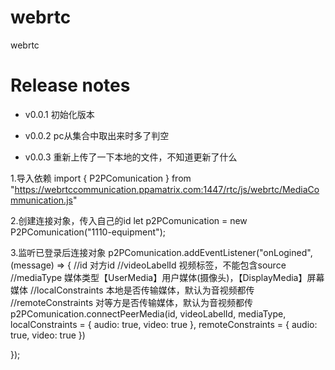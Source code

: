 # webrtc
webrtc
# Release notes
- v0.0.1
初始化版本
- v0.0.2
pc从集合中取出来时多了判空

- v0.0.3
重新上传了一下本地的文件，不知道更新了什么


1.导入依赖
import {
	P2PComunication
} from "https://webrtccommunication.ppamatrix.com:1447/rtc/js/webrtc/MediaCommunication.js"

2.创建连接对象，传入自己的id
let p2PComunication = new P2PComunication("1110-equipment");

3.监听已登录后连接对象
p2PComunication.addEventListener("onLogined", (message) => {
        //id 对方id
        //videoLabelId 视频标签，不能包含source
        //mediaType 媒体类型【UserMedia】用户媒体(摄像头)，【DisplayMedia】屏幕媒体
        //localConstraints 本地是否传输媒体，默认为音视频都传
        //remoteConstraints 对等方是否传输媒体，默认为音视频都传
        p2PComunication.connectPeerMedia(id, videoLabelId, mediaType,
        localConstraints = {
            audio: true,
            video: true
        },
        remoteConstraints = {
            audio: true,
            video: true
        })

});